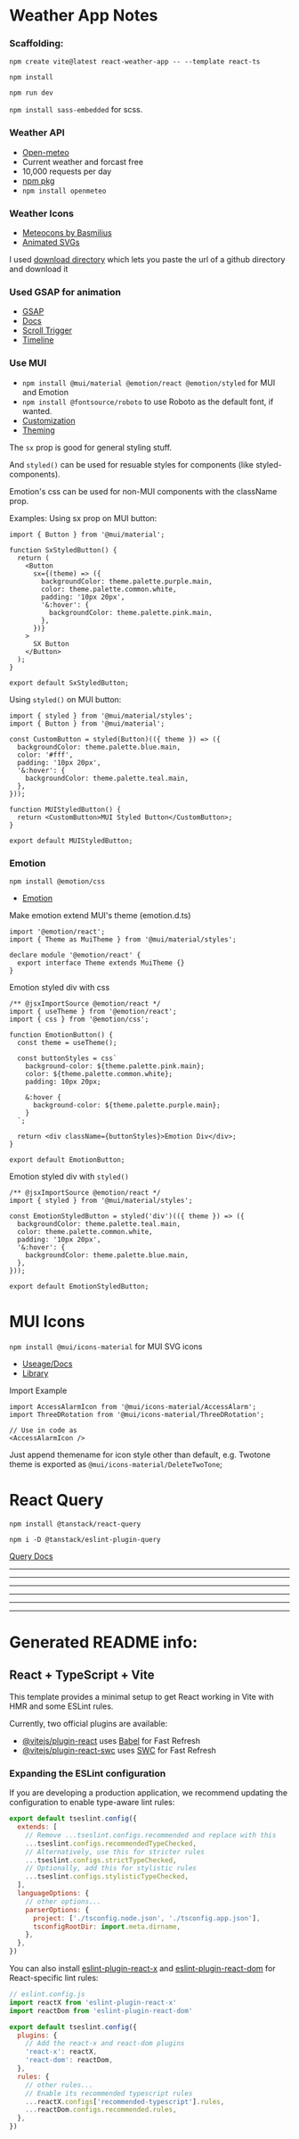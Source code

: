 # Weather App Notes

### Scaffolding:
`npm create vite@latest react-weather-app -- --template react-ts`

`npm install`

`npm run dev`

`npm install sass-embedded` for scss.

### Weather API
- [Open-meteo](https://open-meteo.com/)
- Current weather and forcast free
- 10,000 requests per day
- [npm pkg](https://www.npmjs.com/package/openmeteo)
- `npm install openmeteo`

### Weather Icons
- [Meteocons by Basmilius](https://basmilius.github.io/weather-icons/index-line.html)
- [Animated SVGs](https://github.com/basmilius/weather-icons/tree/dev/production/line/svg)

I used [download directory](https://download-directory.github.io) which lets you paste the url of a github directory and download it

### Used GSAP for animation 
- [GSAP](https://gsap.com/)
- [Docs](https://gsap.com/docs/v3/)
- [Scroll Trigger](https://gsap.com/docs/v3/Plugins/ScrollTrigger/)
- [Timeline](https://gsap.com/docs/v3/GSAP/Timeline/)

### Use MUI
- `npm install @mui/material @emotion/react @emotion/styled` for MUI and Emotion
- `npm install @fontsource/roboto` to use Roboto as the default font, if wanted.
- [Customization](https://mui.com/material-ui/customization/how-to-customize/)
- [Theming](https://mui.com/material-ui/customization/theme-components/)

The `sx` prop is good for general styling stuff.

And `styled()` can be used for resuable styles for components (like styled-components).

Emotion's css can be used for non-MUI components with the className prop.

Examples:
Using sx prop on MUI button:
```tsx
import { Button } from '@mui/material';

function SxStyledButton() {
  return (
    <Button
      sx={(theme) => ({
        backgroundColor: theme.palette.purple.main,
        color: theme.palette.common.white,
        padding: '10px 20px',
        '&:hover': {
          backgroundColor: theme.palette.pink.main,
        },
      })}
    >
      SX Button
    </Button>
  );
}

export default SxStyledButton;
```

Using `styled()` on MUI button:
```tsx
import { styled } from '@mui/material/styles';
import { Button } from '@mui/material';

const CustomButton = styled(Button)(({ theme }) => ({
  backgroundColor: theme.palette.blue.main,
  color: '#fff',
  padding: '10px 20px',
  '&:hover': {
    backgroundColor: theme.palette.teal.main,
  },
}));

function MUIStyledButton() {
  return <CustomButton>MUI Styled Button</CustomButton>;
}

export default MUIStyledButton;
```

### Emotion
`npm install @emotion/css`

- [Emotion](https://emotion.sh/docs/introduction)

Make emotion extend MUI's theme (emotion.d.ts)
```tsx
import '@emotion/react';
import { Theme as MuiTheme } from '@mui/material/styles';

declare module '@emotion/react' {
  export interface Theme extends MuiTheme {}
}
```

Emotion styled div with css
```tsx
/** @jsxImportSource @emotion/react */
import { useTheme } from '@emotion/react';
import { css } from '@emotion/css';

function EmotionButton() {
  const theme = useTheme();

  const buttonStyles = css`
    background-color: ${theme.palette.pink.main};
    color: ${theme.palette.common.white};
    padding: 10px 20px;

    &:hover {
      background-color: ${theme.palette.purple.main};
    }
  `;

  return <div className={buttonStyles}>Emotion Div</div>;
}

export default EmotionButton;
```

Emotion styled div with `styled()`
```tsx
/** @jsxImportSource @emotion/react */
import { styled } from '@mui/material/styles';

const EmotionStyledButton = styled('div')(({ theme }) => ({
  backgroundColor: theme.palette.teal.main,
  color: theme.palette.common.white,
  padding: '10px 20px',
  '&:hover': {
    backgroundColor: theme.palette.blue.main,
  },
}));

export default EmotionStyledButton;
```

# MUI Icons
`npm install @mui/icons-material` for MUI SVG icons

- [Useage/Docs](https://mui.com/material-ui/icons/#material-svg-icons)
- [Library](https://fonts.google.com/icons?icon.set=Material+Icons)

Import Example
```tsx
import AccessAlarmIcon from '@mui/icons-material/AccessAlarm';
import ThreeDRotation from '@mui/icons-material/ThreeDRotation';

// Use in code as
<AccessAlarmIcon />
```
Just append themename for icon style other than default, e.g. Twotone theme is exported as `@mui/icons-material/DeleteTwoTone`;

# React Query
`npm install @tanstack/react-query`

`npm i -D @tanstack/eslint-plugin-query`

[Query Docs](https://tanstack.com/query/latest/docs/framework/react/guides/queries)

___
___
___
___
___
___
# Generated README info:
## React + TypeScript + Vite

This template provides a minimal setup to get React working in Vite with HMR and some ESLint rules.

Currently, two official plugins are available:

- [@vitejs/plugin-react](https://github.com/vitejs/vite-plugin-react/blob/main/packages/plugin-react) uses [Babel](https://babeljs.io/) for Fast Refresh
- [@vitejs/plugin-react-swc](https://github.com/vitejs/vite-plugin-react/blob/main/packages/plugin-react-swc) uses [SWC](https://swc.rs/) for Fast Refresh

### Expanding the ESLint configuration

If you are developing a production application, we recommend updating the configuration to enable type-aware lint rules:

```js
export default tseslint.config({
  extends: [
    // Remove ...tseslint.configs.recommended and replace with this
    ...tseslint.configs.recommendedTypeChecked,
    // Alternatively, use this for stricter rules
    ...tseslint.configs.strictTypeChecked,
    // Optionally, add this for stylistic rules
    ...tseslint.configs.stylisticTypeChecked,
  ],
  languageOptions: {
    // other options...
    parserOptions: {
      project: ['./tsconfig.node.json', './tsconfig.app.json'],
      tsconfigRootDir: import.meta.dirname,
    },
  },
})
```

You can also install [eslint-plugin-react-x](https://github.com/Rel1cx/eslint-react/tree/main/packages/plugins/eslint-plugin-react-x) and [eslint-plugin-react-dom](https://github.com/Rel1cx/eslint-react/tree/main/packages/plugins/eslint-plugin-react-dom) for React-specific lint rules:

```js
// eslint.config.js
import reactX from 'eslint-plugin-react-x'
import reactDom from 'eslint-plugin-react-dom'

export default tseslint.config({
  plugins: {
    // Add the react-x and react-dom plugins
    'react-x': reactX,
    'react-dom': reactDom,
  },
  rules: {
    // other rules...
    // Enable its recommended typescript rules
    ...reactX.configs['recommended-typescript'].rules,
    ...reactDom.configs.recommended.rules,
  },
})
```
